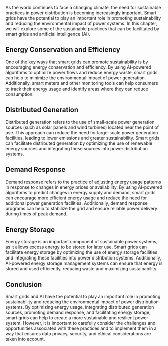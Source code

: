 
As the world continues to face a changing climate, the need for sustainable practices in power distribution is becoming increasingly important. Smart grids have the potential to play an important role in promoting sustainability and reducing the environmental impact of power systems. In this chapter, we will explore some of the sustainable practices that can be facilitated by smart grids and artificial intelligence (AI).

Energy Conservation and Efficiency
----------------------------------

One of the key ways that smart grids can promote sustainability is by encouraging energy conservation and efficiency. By using AI-powered algorithms to optimize power flows and reduce energy waste, smart grids can help to minimize the environmental impact of power generation. Additionally, smart meters and other monitoring tools can help consumers to track their energy usage and identify areas where they can reduce consumption.

Distributed Generation
----------------------

Distributed generation refers to the use of small-scale power generation sources (such as solar panels and wind turbines) located near the point of use. This approach can reduce the need for large-scale power generation facilities, leading to lower emissions and greater sustainability. Smart grids can facilitate distributed generation by optimizing the use of renewable energy sources and integrating these sources into power distribution systems.

Demand Response
---------------

Demand response refers to the practice of adjusting energy usage patterns in response to changes in energy prices or availability. By using AI-powered algorithms to predict changes in energy supply and demand, smart grids can encourage more efficient energy usage and reduce the need for additional power generation facilities. Additionally, demand response programs can help to stabilize the grid and ensure reliable power delivery during times of peak demand.

Energy Storage
--------------

Energy storage is an important component of sustainable power systems, as it allows excess energy to be stored for later use. Smart grids can facilitate energy storage by optimizing the use of energy storage facilities and integrating these facilities into power distribution systems. Additionally, AI-powered energy storage management systems can ensure that energy is stored and used efficiently, reducing waste and maximizing sustainability.

Conclusion
----------

Smart grids and AI have the potential to play an important role in promoting sustainability and reducing the environmental impact of power distribution systems. By optimizing energy usage, integrating distributed generation sources, promoting demand response, and facilitating energy storage, smart grids can help to create a more sustainable and resilient power system. However, it is important to carefully consider the challenges and opportunities associated with these practices and to implement them in a way that ensures data privacy, security, and ethical considerations are taken into account.
